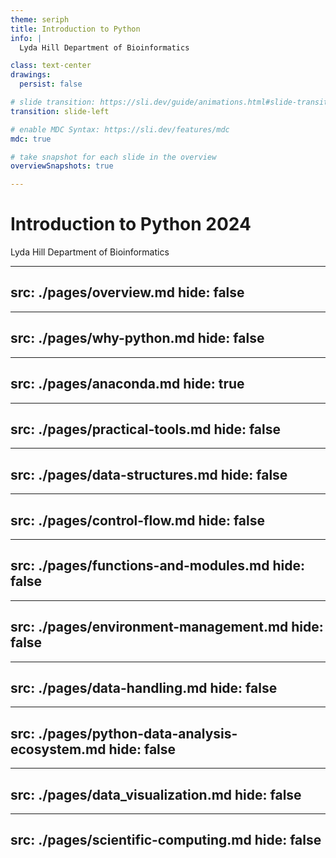 ```yaml
---
theme: seriph
title: Introduction to Python
info: |
  Lyda Hill Department of Bioinformatics

class: text-center
drawings:
  persist: false

# slide transition: https://sli.dev/guide/animations.html#slide-transitions
transition: slide-left

# enable MDC Syntax: https://sli.dev/features/mdc
mdc: true

# take snapshot for each slide in the overview
overviewSnapshots: true

---
```


# Introduction to Python 2024

Lyda Hill Department of Bioinformatics

---
src: ./pages/overview.md
hide: false
---



---
src: ./pages/why-python.md
hide: false
---



---
src: ./pages/anaconda.md
hide: true
---



---
src: ./pages/practical-tools.md
hide: false
---


---
src: ./pages/data-structures.md
hide: false
---


---
src: ./pages/control-flow.md
hide: false
---



---
src: ./pages/functions-and-modules.md
hide: false
---



---
src: ./pages/environment-management.md
hide: false
---


---
src: ./pages/data-handling.md
hide: false
---



---
src: ./pages/python-data-analysis-ecosystem.md
hide: false
---



---
src: ./pages/data_visualization.md
hide: false
---


---
src: ./pages/scientific-computing.md
hide: false
---